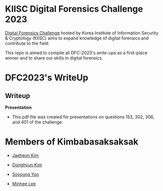 # KIISC Digital Forensics Challenge 2023
[Digital Forensics Challenge](https://dfchallenge.org/) hosted by Korea Institute of Information Security & Cryptology (KIISC) aims to expand knowledge of digital forensics and contribute to the field.

This repo is aimed to compile all DFC-2023's write-ups as a first-place winner and to share our skills in digital forensics.

# DFC2023's WriteUp
**Writeup**
- 

**Presentation**
- This pdf file was created for presentations on questions 153, 302, 306, and 401 of the challenge.

# Members of Kimbabasaksaksak
- [Jaeheon Kim](https://www.linkedin.com/in/%EC%9E%AC%ED%97%8C-%EA%B9%80-a74570215?originalSubdomain=kr)

- [Donghyun Kim](https://www.linkedin.com/in/donghyun-kim-80b637201/)

- [Soyoung Yoo](https://github.com/wka99)

- [Minhee Lee](https://twitter.com/darb0ng)

